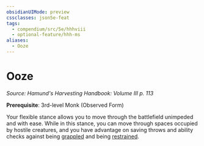 ```yaml
---
obsidianUIMode: preview
cssclasses: json5e-feat
tags:
  - compendium/src/5e/hhhviii
  - optional-feature/hhh-ms
aliases:
  - Ooze
---
```

# Ooze
*Source: Hamund's Harvesting Handbook: Volume III p. 113*  

**Prerequisite**: 3rd-level Monk (Observed Form)

Your flexible stance allows you to move through the battlefield unimpeded and with ease. While in this stance, you can move through spaces occupied by hostile creatures, and you have advantage on saving throws and ability checks against being [grappled](2-Mechanics/CLI/rules/conditions.md#grappled) and being [restrained](2-Mechanics/CLI/rules/conditions.md#restrained).